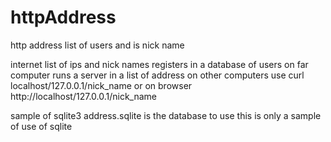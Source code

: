 # httpAddress
http address list of users and is nick name

internet list of ips and nick names registers
in a database of users on far computer
runs a server in a list of address
on other computers use curl localhost/127.0.0.1/nick_name
or on browser http://localhost/127.0.0.1/nick_name

sample of sqlite3 
address.sqlite is the database to use
this is only a sample of use of sqlite
